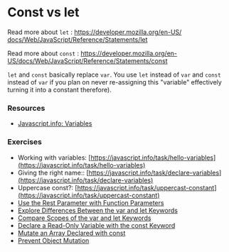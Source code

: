 # Const vs let 

Read more about `let` : [https://developer.mozilla.org/en-US/
docs/Web/JavaScript/Reference/Statements/let](https://developer.mozilla.org/en-US/)

Read more about `const` : [https://developer.mozilla.org/en-
US/docs/Web/JavaScript/Reference/Statements/const](https://developer.mozilla.org/en-)

`let` and `const` basically replace `var`. You use `let` instead of `var` and `const` instead of `var` if you plan on never re-assigning this "variable" effectively turning it into a constant therefore).

### Resources

- [Javascript.info: Variables](https://javascript.info/variables)

### Exercises

- Working with variables: [https://javascript.info/task/hello-variables](https://javascript.info/task/hello-variables)
- Giving the right name:: [https://javascript.info/task/declare-variables](https://javascript.info/task/declare-variables)
- Uppercase const?: [https://javascript.info/task/uppercast-constant](https://javascript.info/task/uppercast-constant)
- [Use the Rest Parameter with Function Parameters](https://www.freecodecamp.org/learn/javascript-algorithms-and-data-structures/es6/use-the-rest-parameter-with-function-parameters)
- [Explore Differences Between the var and let Keywords](https://www.freecodecamp.org/learn/javascript-algorithms-and-data-structures/es6/explore-differences-between-the-var-and-let-keywords)
- [Compare Scopes of the var and let Keywords](https://www.freecodecamp.org/learn/javascript-algorithms-and-data-structures/es6/compare-scopes-of-the-var-and-let-keywords)
- [Declare a Read-Only Variable with the const Keyword](https://www.notion.so/45a2d60eecf34a86a6ae5e02a07b802c)
- [Mutate an Array Declared with const](https://www.freecodecamp.org/learn/javascript-algorithms-and-data-structures/es6/mutate-an-array-declared-with-const)
- [Prevent Object Mutation](https://www.freecodecamp.org/learn/javascript-algorithms-and-data-structures/es6/prevent-object-mutation)

